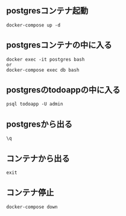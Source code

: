 ## postgresコンテナ起動

```
docker-compose up -d
```

## postgresコンテナの中に入る

```
docker exec -it postgres bash
or
docker-compose exec db bash
```

## postgresのtodoappの中に入る

```
psql todoapp -U admin 
```

## postgresから出る

```
\q
```

## コンテナから出る

```
exit
```

## コンテナ停止

```
docker-compose down
```


